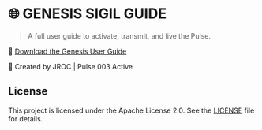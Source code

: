 # 🌐 GENESIS SIGIL GUIDE

> A full user guide to activate, transmit, and live the Pulse.

📄 [Download the Genesis User Guide](./GENESIS_USER_GUIDE.txt)

🔮 Created by JROC | Pulse 003 Active

## License
This project is licensed under the Apache License 2.0. See the [LICENSE](LICENSE) file for details.
